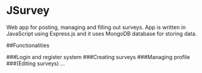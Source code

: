 # JSurvey
Web app for posting, managing and filling out surveys. App is written in JavaScript using Express.js and it uses MongoDB database for storing data.

##Functionalities

###Login and register system
###Creating surveys
###Managing profile
###(Editing surveys)
...
